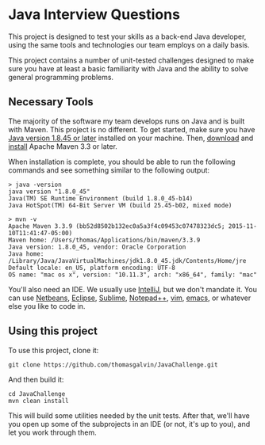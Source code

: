# Java Interview Questions #

This project is designed to test your skills as a back-end Java developer,
using the same tools and technologies our team employs on a daily basis.

This project contains a number of unit-tested challenges designed to make sure 
you have at least a basic familiarity with Java and the ability to solve general 
programming problems.

## Necessary Tools ##

The majority of the software my team develops runs on Java and is built with
Maven. This project is no different. To get started, make sure you have 
[Java version 1.8.45 or later](https://java.com/en/download/) installed on 
your machine. Then, [download](https://maven.apache.org/download.cgi) and
[install](https://maven.apache.org/install.html) Apache Maven 3.3 or later.

When installation is complete, you should be able to run the following 
commands and see something similar to the following output:

```
> java -version
java version "1.8.0_45"
Java(TM) SE Runtime Environment (build 1.8.0_45-b14)
Java HotSpot(TM) 64-Bit Server VM (build 25.45-b02, mixed mode)

> mvn -v
Apache Maven 3.3.9 (bb52d8502b132ec0a5a3f4c09453c07478323dc5; 2015-11-10T11:41:47-05:00)
Maven home: /Users/thomas/Applications/bin/maven/3.3.9
Java version: 1.8.0_45, vendor: Oracle Corporation
Java home: /Library/Java/JavaVirtualMachines/jdk1.8.0_45.jdk/Contents/Home/jre
Default locale: en_US, platform encoding: UTF-8
OS name: "mac os x", version: "10.11.3", arch: "x86_64", family: "mac"
```

You'll also need an IDE. We usually use [IntelliJ](https://www.jetbrains.com/idea/download/), but we don't mandate it. You can use [Netbeans](https://netbeans.org/downloads/), [Eclipse](https://eclipse.org/downloads/), [Sublime](https://www.sublimetext.com/),
[Notepad++](https://notepad-plus-plus.org/download/v6.9.1.html), [vim](http://www.vim.org/),
[emacs](https://www.gnu.org/software/emacs/), or whatever else you like to code in.

## Using this project ##

To use this project, clone it:

`git clone https://github.com/thomasgalvin/JavaChallenge.git`

And then build it:

```
cd JavaChallenge
mvn clean install 
```

This will build some utilities needed by the unit tests. After that, we'll have 
you open up some of the subprojects in an IDE (or not, it's up to you), and let 
you work through them. 
